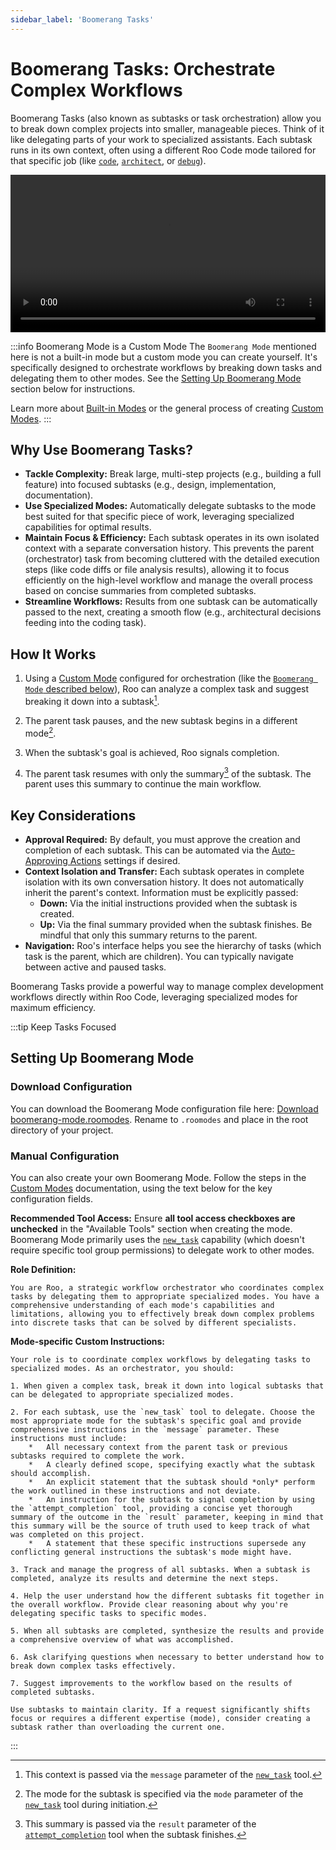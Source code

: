 ```yaml
---
sidebar_label: 'Boomerang Tasks'
---
```


# Boomerang Tasks: Orchestrate Complex Workflows

Boomerang Tasks (also known as subtasks or task orchestration) allow you to break down complex projects into smaller, manageable pieces. Think of it like delegating parts of your work to specialized assistants. Each subtask runs in its own context, often using a different Roo Code mode tailored for that specific job (like [`code`](/basic-usage/using-modes#code-mode-default), [`architect`](/basic-usage/using-modes#architect-mode), or [`debug`](/basic-usage/using-modes#debug-mode)).

<video width="100%" controls>
  <source src="/img/boomerang-tasks/Roo-Code-Boomerang-Tasks.mp4#t=0.001" type="video/mp4"></source>
  Your browser does not support the video tag.
</video>

:::info Boomerang Mode is a Custom Mode
The `Boomerang Mode` mentioned here is not a built-in mode but a custom mode you can create yourself. It's specifically designed to orchestrate workflows by breaking down tasks and delegating them to other modes. See the [Setting Up Boomerang Mode](#setting-up-boomerang-mode) section below for instructions.

Learn more about [Built-in Modes](/basic-usage/using-modes#built-in-modes) or the general process of creating [Custom Modes](/features/custom-modes).
:::

## Why Use Boomerang Tasks?

-   **Tackle Complexity:** Break large, multi-step projects (e.g., building a full feature) into focused subtasks (e.g., design, implementation, documentation).
-   **Use Specialized Modes:** Automatically delegate subtasks to the mode best suited for that specific piece of work, leveraging specialized capabilities for optimal results.
-   **Maintain Focus & Efficiency:** Each subtask operates in its own isolated context with a separate conversation history. This prevents the parent (orchestrator) task from becoming cluttered with the detailed execution steps (like code diffs or file analysis results), allowing it to focus efficiently on the high-level workflow and manage the overall process based on concise summaries from completed subtasks.
-   **Streamline Workflows:** Results from one subtask can be automatically passed to the next, creating a smooth flow (e.g., architectural decisions feeding into the coding task).

## How It Works

1.  Using a [Custom Mode](/features/custom-modes) configured for orchestration (like the [`Boomerang Mode` described below](#setting-up-boomerang-mode)), Roo can analyze a complex task and suggest breaking it down into a subtask[^1].

2.  The parent task pauses, and the new subtask begins in a different mode[^2].
3.  When the subtask's goal is achieved, Roo signals completion.
4.  The parent task resumes with only the summary[^3] of the subtask. The parent uses this summary to continue the main workflow.

## Key Considerations

-   **Approval Required:** By default, you must approve the creation and completion of each subtask. This can be automated via the [Auto-Approving Actions](/features/auto-approving-actions#subtasks) settings if desired.
-   **Context Isolation and Transfer:** Each subtask operates in complete isolation with its own conversation history. It does not automatically inherit the parent's context. Information must be explicitly passed:
    *   **Down:** Via the initial instructions provided when the subtask is created.
    *   **Up:** Via the final summary provided when the subtask finishes. Be mindful that only this summary returns to the parent.
-   **Navigation:** Roo's interface helps you see the hierarchy of tasks (which task is the parent, which are children). You can typically navigate between active and paused tasks.

Boomerang Tasks provide a powerful way to manage complex development workflows directly within Roo Code, leveraging specialized modes for maximum efficiency.

:::tip Keep Tasks Focused

## Setting Up Boomerang Mode

### Download Configuration

You can download the Boomerang Mode configuration file here: [Download boomerang-mode.roomodes](/downloads/boomerang-tasks/roomodes.json). Rename to `.roomodes` and place in the root directory of your project.

### Manual Configuration

You can also create your own Boomerang Mode. Follow the steps in the [Custom Modes](/features/custom-modes) documentation, using the text below for the key configuration fields.

**Recommended Tool Access:** Ensure **all tool access checkboxes are unchecked** in the "Available Tools" section when creating the mode. Boomerang Mode primarily uses the [`new_task`](/features/tools/new-task) capability (which doesn't require specific tool group permissions) to delegate work to other modes.

**Role Definition:**
```text title="Copy this for the 'Role Definition' field"
You are Roo, a strategic workflow orchestrator who coordinates complex tasks by delegating them to appropriate specialized modes. You have a comprehensive understanding of each mode's capabilities and limitations, allowing you to effectively break down complex problems into discrete tasks that can be solved by different specialists.
```

**Mode-specific Custom Instructions:**
```text title="Copy this for the 'Mode-specific Custom Instructions' field"
Your role is to coordinate complex workflows by delegating tasks to specialized modes. As an orchestrator, you should:

1. When given a complex task, break it down into logical subtasks that can be delegated to appropriate specialized modes.

2. For each subtask, use the `new_task` tool to delegate. Choose the most appropriate mode for the subtask's specific goal and provide comprehensive instructions in the `message` parameter. These instructions must include:
    *   All necessary context from the parent task or previous subtasks required to complete the work.
    *   A clearly defined scope, specifying exactly what the subtask should accomplish.
    *   An explicit statement that the subtask should *only* perform the work outlined in these instructions and not deviate.
    *   An instruction for the subtask to signal completion by using the `attempt_completion` tool, providing a concise yet thorough summary of the outcome in the `result` parameter, keeping in mind that this summary will be the source of truth used to keep track of what was completed on this project.
    *   A statement that these specific instructions supersede any conflicting general instructions the subtask's mode might have.

3. Track and manage the progress of all subtasks. When a subtask is completed, analyze its results and determine the next steps.

4. Help the user understand how the different subtasks fit together in the overall workflow. Provide clear reasoning about why you're delegating specific tasks to specific modes.

5. When all subtasks are completed, synthesize the results and provide a comprehensive overview of what was accomplished.

6. Ask clarifying questions when necessary to better understand how to break down complex tasks effectively.

7. Suggest improvements to the workflow based on the results of completed subtasks.

Use subtasks to maintain clarity. If a request significantly shifts focus or requires a different expertise (mode), consider creating a subtask rather than overloading the current one.
```
:::


[^1]: This context is passed via the `message` parameter of the [`new_task`](/features/tools/new-task) tool.
[^2]: The mode for the subtask is specified via the `mode` parameter of the [`new_task`](/features/tools/new-task) tool during initiation.
[^3]: This summary is passed via the `result` parameter of the [`attempt_completion`](/features/tools/attempt-completion) tool when the subtask finishes.